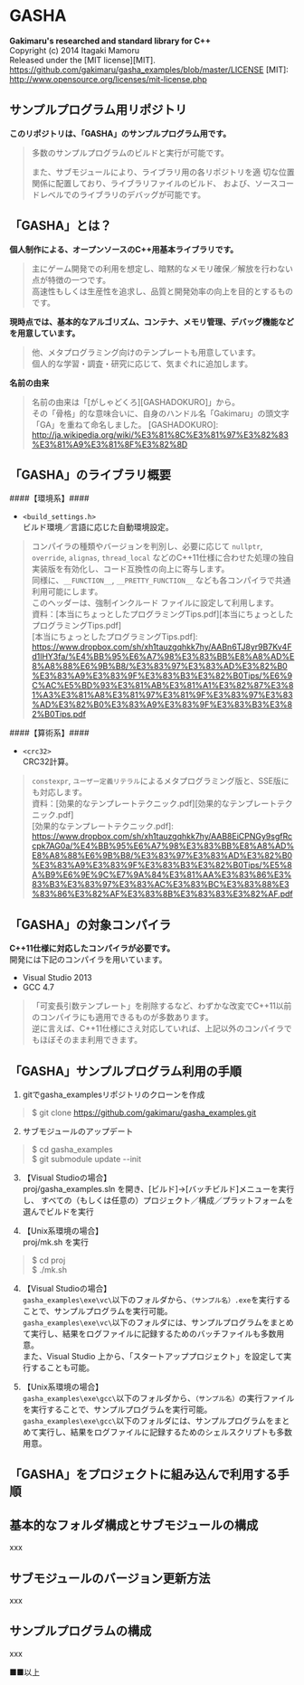 GASHA
====
**Gakimaru's researched and standard library for C++**  
Copyright (c) 2014 Itagaki Mamoru  
Released under the [MIT license][MIT].
<https://github.com/gakimaru/gasha_examples/blob/master/LICENSE>
[MIT]: http://www.opensource.org/licenses/mit-license.php

サンプルプログラム用リポジトリ
---
**このリポジトリは、「GASHA」のサンプルプログラム用です。**
> 多数のサンプルプログラムのビルドと実行が可能です。  
> 
> また、サブモジュールにより、ライブラリ用の各リポジトリを適
> 切な位置関係に配置しており、ライブラリファイルのビルド、
> および、ソースコードレベルでのライブラリのデバッグが可能です。

「GASHA」とは？
---
**個人制作による、オープンソースのC++用基本ライブラリです。**  
> 主にゲーム開発での利用を想定し、暗黙的なメモリ確保／解放を行わない点が特徴の一つです。  
> 高速性もしくは生産性を追求し、品質と開発効率の向上を目的とするものです。  

**現時点では、基本的なアルゴリズム、コンテナ、メモリ管理、デバッグ機能などを用意しています。**  
> 他、メタプログラミング向けのテンプレートも用意しています。  
> 個人的な学習・調査・研究に応じて、気まぐれに追加します。  

**名前の由来**  
> 名前の由来は「[がしゃどくろ][GASHADOKURO]」から。  
> その「骨格」的な意味合いに、自身のハンドル名「Gakimaru」の頭文字「GA」を重ねて命名しました。
[GASHADOKURO]: http://ja.wikipedia.org/wiki/%E3%81%8C%E3%81%97%E3%82%83%E3%81%A9%E3%81%8F%E3%82%8D

「GASHA」のライブラリ概要
---
####【環境系】####
* `<build_settings.h>`  
    ビルド環境／言語に応じた自動環境設定。  

> コンパイラの種類やバージョンを判別し、必要に応じて `nullptr`, `override`, `alignas`, `thread_local` などのC++11仕様に合わせた処理の独自実装版を有効化し、コード互換性の向上に寄与します。  
> 同様に、`__FUNCTION__`, `__PRETTY_FUNCTION__` なども各コンパイラで共通利用可能にします。  
> このヘッダーは、強制インクルード ファイルに設定して利用します。  
> 資料：[本当にちょっとしたプログラミングTips.pdf][本当にちょっとしたプログラミングTips.pdf]  
[本当にちょっとしたプログラミングTips.pdf]: https://www.dropbox.com/sh/xh1tauzgqhkk7hy/AABn6TJ8yr9B7Kv4Fd1lHY3fa/%E4%BB%95%E6%A7%98%E3%83%BB%E8%A8%AD%E8%A8%88%E6%9B%B8/%E3%83%97%E3%83%AD%E3%82%B0%E3%83%A9%E3%83%9F%E3%83%B3%E3%82%B0Tips/%E6%9C%AC%E5%BD%93%E3%81%AB%E3%81%A1%E3%82%87%E3%81%A3%E3%81%A8%E3%81%97%E3%81%9F%E3%83%97%E3%83%AD%E3%82%B0%E3%83%A9%E3%83%9F%E3%83%B3%E3%82%B0Tips.pdf

####【算術系】####
* `<crc32>`  
    CRC32計算。  

> `constexpr`, `ユーザー定義リテラル`によるメタプログラミング版と、SSE版にも対応します。  
> 資料：[効果的なテンプレートテクニック.pdf][効果的なテンプレートテクニック.pdf]  
[効果的なテンプレートテクニック.pdf]: https://www.dropbox.com/sh/xh1tauzgqhkk7hy/AAB8EiCPNGy9sgfRccpk7AG0a/%E4%BB%95%E6%A7%98%E3%83%BB%E8%A8%AD%E8%A8%88%E6%9B%B8/%E3%83%97%E3%83%AD%E3%82%B0%E3%83%A9%E3%83%9F%E3%83%B3%E3%82%B0Tips/%E5%8A%B9%E6%9E%9C%E7%9A%84%E3%81%AA%E3%83%86%E3%83%B3%E3%83%97%E3%83%AC%E3%83%BC%E3%83%88%E3%83%86%E3%82%AF%E3%83%8B%E3%83%83%E3%82%AF.pdf

「GASHA」の対象コンパイラ
---
**C++11仕様に対応したコンパイラが必要です。**  
開発には下記のコンパイラを用いています。  
* Visual Studio 2013  
* GCC 4.7  
> 「可変長引数テンプレート」を削除するなど、わずかな改変でC++11以前のコンパイラにも適用できるものが多数あります。  
> 逆に言えば、C++11仕様にさえ対応していれば、上記以外のコンパイラでもほぼそのまま利用できます。  

「GASHA」サンプルプログラム利用の手順
---
1. gitでgasha_examplesリポジトリのクローンを作成  
> $ git clone https://github.com/gakimaru/gasha_examples.git

2. サブモジュールのアップデート  
> $ cd gasha_examples  
> $ git submodule update --init  

3. 【Visual Studioの場合】  
proj/gasha_examples.sln を開き、[ビルド]→[バッチビルド]メニューを実行し、
すべての（もしくは任意の）プロジェクト／構成／プラットフォームを選んでビルドを実行  

3. 【Unix系環境の場合】  
proj/mk.sh を実行
> $ cd proj  
> $ ./mk.sh  

4. 【Visual Studioの場合】  
`gasha_examples\exe\vc\`以下のフォルダから、`（サンプル名）.exe`を実行することで、サンプルプログラムを実行可能。  
`gasha_examples\exe\vc\`以下のフォルダには、サンプルプログラムをまとめて実行し、結果をログファイルに記録するためのバッチファイルも多数用意。  
また、Visual Studio 上から、「スタートアッププロジェクト」を設定して実行することも可能。  

4. 【Unix系環境の場合】  
`gasha_examples\exe\gcc\`以下のフォルダから、`（サンプル名）`の実行ファイルを実行することで、サンプルプログラムを実行可能。  
`gasha_examples\exe\gcc\`以下のフォルダには、サンプルプログラムをまとめて実行し、結果をログファイルに記録するためのシェルスクリプトも多数用意。  

「GASHA」をプロジェクトに組み込んで利用する手順
---

基本的なフォルダ構成とサブモジュールの構成
---
xxx

サブモジュールのバージョン更新方法
---
xxx

サンプルプログラムの構成
---
xxx

■■以上
